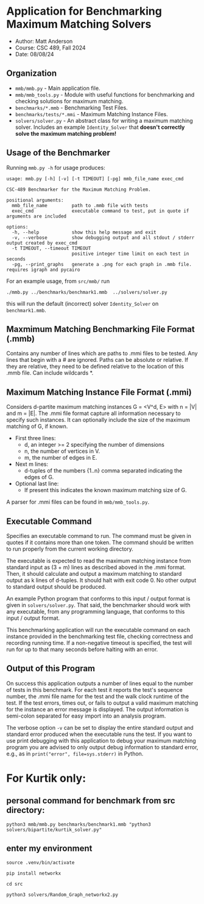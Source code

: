 # Application for Benchmarking Maximum Matching Solvers

- Author: Matt Anderson
- Course: CSC 489, Fall 2024
- Date: 08/08/24

## Organization


- `mmb/mmb.py` - Main application file.
- `mmb/mmb_tools.py` - Module with useful functions for benchmarking and checking solutions for maximum matching.
- `benchmarks/*.mmb` - Benchmarking Test Files.
- `benchmarks/tests/*.mmi` - Maximum Matching Instance Files.
- `solvers/solver.py` - An abstract class for writing a maximum matching solver. Includes an example `Identity_Solver` that **doesn't correctly solve the maximum matching problem!**

## Usage of the Benchmarker

Running `mmb.py -h` for usage produces:

```
usage: mmb.py [-h] [-v] [-t TIMEOUT] [-pg] mmb_file_name exec_cmd

CSC-489 Benchmarker for the Maximum Matching Problem.

positional arguments:
  mmb_file_name         path to .mmb file with tests
  exec_cmd              executable command to test, put in quote if arguments are included

options:
  -h, --help            show this help message and exit
  -v, --verbose         show debugging output and all stdout / stderr output created by exec_cmd
  -t TIMEOUT, --timeout TIMEOUT
                        positive integer time limit on each test in seconds
  -pg, --print_graphs   generate a .png for each graph in .mmb file. requires igraph and pycairo 
```

For an example usage, from `src/mmb/` run 
```
./mmb.py ../benchmarks/benchmark1.mmb  ../solvers/solver.py
```
this will run the default (incorrect) solver `Identity_Solver` on `benchmark1.mmb`.


## Maxmimum Matching Benchmarking File Format (.mmb)

Contains any number of lines which are paths to .mmi files to be
tested.  Any lines that begin with a # are ignored. Paths can be
absolute or relative. If they are relative, they need to be defined
relative to the location of this .mmb file.  Can include wildcards *.

## Maximum Matching Instance File Format (.mmi)

Considers d-partite maximum matching instances G = <V^d, E> with n =
|V| and m = |E|.  The .mmi file format capture all information
necessary to specify such instances.  It can optionally include the size of the
maximum matching of G, if known.

- First three lines:
  - d, an integer >= 2 specifying the number of dimensions
  - n, the number of vertices in V.
  - m, the number of edges in E.
- Next m lines:
  - d-tuples of the numbers {1..n} comma separated indicating the edges of G.
- Optional last line:
  - If present this indicates the known maximum matching size of G.

A parser for .mmi files can be found in `mmb/mmb_tools.py`.

## Executable Command

Specifies an executable command to run.  The command must be given in
quotes if it contains more than one token.  The command should be
written to run properly from the current working directory.

The executable is expected to read the maximum matching instance from
standard input as (3 + m) lines as described aboved in the .mmi
format. Then, it should calculate and output a maximum matching to
standard output as k lines of d-tuples.  It should halt with exit code
0.  No other output to standard output should be produced.  

An example Python program that conforms to this input / output format 
is given in `solvers/solver.py`.  That said, the benchmarker should 
work with any executable, from any programming language, that conforms 
to this input / output format.

This benchmarking application will run the executable command on each 
instance provided in the benchmarking test file, checking correctness 
and recording running time.  If a non-negative timeout is specified, 
the test will run for up to that many seconds before halting with an
error.

## Output of this Program

On success this application outputs a number of lines equal to the
number of tests in this benchmark.  For each test it reports the
test's sequence number, the .mmi file name for the test and the walk
clock runtime of the test.  If the test errors, times out, or fails to
output a valid maximum matching for the instance an error message is
displayed.  The output information is semi-colon separated for easy
import into an analysis program.

The verbose option `-v` can be set to display the entire standard
output and standard error produced when the executable runs the test.
If you want to use print debugging with this application to debug your
maximum matching program you are advised to only output debug
information to standard error, e.g., as in `print("error",
file=sys.stderr)` in Python.




# For Kurtik only:
## personal command for benchmark from src directory:
```
python3 mmb/mmb.py benchmarks/benchmark1.mmb "python3 solvers/bipartite/kurtik_solver.py"
```

## enter my environment
```
source .venv/bin/activate
```
```
pip install networkx
```
```
cd src
```
```
python3 solvers/Random_Graph_networkx2.py
```